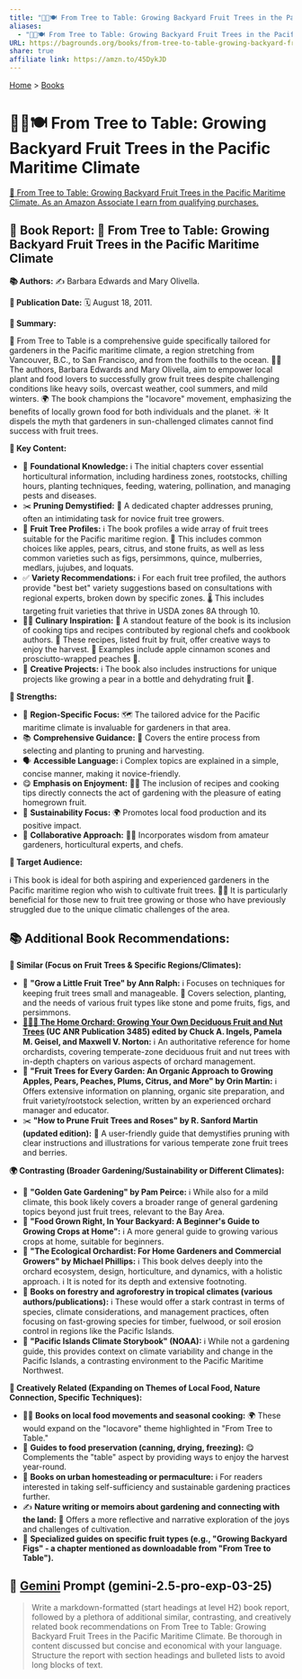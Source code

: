 ```yaml
---
title: "🌳🍎🍽️ From Tree to Table: Growing Backyard Fruit Trees in the Pacific Maritime Climate"
aliases:
  - "🌳🍎🍽️ From Tree to Table: Growing Backyard Fruit Trees in the Pacific Maritime Climate"
URL: https://bagrounds.org/books/from-tree-to-table-growing-backyard-fruit-trees-in-the-pacific-maritime-climate
share: true
affiliate link: https://amzn.to/45DykJD
---
```

[Home](../index.md) > [Books](./index.md)  
# 🌳🍎🍽️ From Tree to Table: Growing Backyard Fruit Trees in the Pacific Maritime Climate  
[🛒 From Tree to Table: Growing Backyard Fruit Trees in the Pacific Maritime Climate. As an Amazon Associate I earn from qualifying purchases.](https://amzn.to/45DykJD)  
  
## 🌳 Book Report: 🍎 From Tree to Table: Growing Backyard Fruit Trees in the Pacific Maritime Climate  
  
**📚 Authors:** ✍️ Barbara Edwards and Mary Olivella.  
  
**📅 Publication Date:** 🗓️ August 18, 2011.  
  
**📝 Summary:**  
  
🍎 From Tree to Table is a comprehensive guide specifically tailored for gardeners in the Pacific maritime climate, a region stretching from Vancouver, B.C., to San Francisco, and from the foothills to the ocean. 👩‍🌾 The authors, Barbara Edwards and Mary Olivella, aim to empower local plant and food lovers to successfully grow fruit trees despite challenging conditions like heavy soils, overcast weather, cool summers, and mild winters. 🌍 The book champions the "locavore" movement, emphasizing the benefits of locally grown food for both individuals and the planet. ☀️ It dispels the myth that gardeners in sun-challenged climates cannot find success with fruit trees.  
  
**🔑 Key Content:**  
  
* 🌱 **Foundational Knowledge:** ℹ️ The initial chapters cover essential horticultural information, including hardiness zones, rootstocks, chilling hours, planting techniques, feeding, watering, pollination, and managing pests and diseases.  
* ✂️ **Pruning Demystified:** 🌳 A dedicated chapter addresses pruning, often an intimidating task for novice fruit tree growers.  
* 🍎 **Fruit Tree Profiles:** ℹ️ The book profiles a wide array of fruit trees suitable for the Pacific maritime region. 🍏 This includes common choices like apples, pears, citrus, and stone fruits, as well as less common varieties such as figs, persimmons, quince, mulberries, medlars, jujubes, and loquats.  
* ✅ **Variety Recommendations:** ℹ️ For each fruit tree profiled, the authors provide "best bet" variety suggestions based on consultations with regional experts, broken down by specific zones. 🌡️ This includes targeting fruit varieties that thrive in USDA zones 8A through 10.  
* 🧑‍🍳 **Culinary Inspiration:** 🌟 A standout feature of the book is its inclusion of cooking tips and recipes contributed by regional chefs and cookbook authors. 📝 These recipes, listed fruit by fruit, offer creative ways to enjoy the harvest. 🍎 Examples include apple cinnamon scones and prosciutto-wrapped peaches 🍑.  
* 🎨 **Creative Projects:** ℹ️ The book also includes instructions for unique projects like growing a pear in a bottle and dehydrating fruit 🔆.  
  
**💪 Strengths:**  
  
* 📍 **Region-Specific Focus:** 🗺️ The tailored advice for the Pacific maritime climate is invaluable for gardeners in that area.  
* 📚 **Comprehensive Guidance:** 🌳 Covers the entire process from selecting and planting to pruning and harvesting.  
* 🗣️ **Accessible Language:** ℹ️ Complex topics are explained in a simple, concise manner, making it novice-friendly.  
* 😋 **Emphasis on Enjoyment:** 🧑‍🍳 The inclusion of recipes and cooking tips directly connects the act of gardening with the pleasure of eating homegrown fruit.  
* 🌱 **Sustainability Focus:** 🌍 Promotes local food production and its positive impact.  
* 🤝 **Collaborative Approach:** 🧑‍🌾 Incorporates wisdom from amateur gardeners, horticultural experts, and chefs.  
  
**🎯 Target Audience:**  
  
ℹ️ This book is ideal for both aspiring and experienced gardeners in the Pacific maritime region who wish to cultivate fruit trees. 🧑‍🌾 It is particularly beneficial for those new to fruit tree growing or those who have previously struggled due to the unique climatic challenges of the area.  
  
## 📚 Additional Book Recommendations:  
  
  
**🍎 Similar (Focus on Fruit Trees & Specific Regions/Climates):**  
  
* 🌳 **"Grow a Little Fruit Tree" by Ann Ralph:** ℹ️ Focuses on techniques for keeping fruit trees small and manageable. 🍎 Covers selection, planting, and the needs of various fruit types like stone and pome fruits, figs, and persimmons.  
* **[🏡🍎🌳 The Home Orchard: Growing Your Own Deciduous Fruit and Nut Trees](./the-home-orchard-growing-your-own-deciduous-fruit-and-nut-trees.md) (UC ANR Publication 3485) edited by Chuck A. Ingels, Pamela M. Geisel, and Maxwell V. Norton:** ℹ️ An authoritative reference for home orchardists, covering temperate-zone deciduous fruit and nut trees with in-depth chapters on various aspects of orchard management.  
* 🍎 **"Fruit Trees for Every Garden: An Organic Approach to Growing Apples, Pears, Peaches, Plums, Citrus, and More" by Orin Martin:** ℹ️ Offers extensive information on planning, organic site preparation, and fruit variety/rootstock selection, written by an experienced orchard manager and educator.  
* ✂️ **"How to Prune Fruit Trees and Roses" by R. Sanford Martin (updated edition):** 🌳 A user-friendly guide that demystifies pruning with clear instructions and illustrations for various temperate zone fruit trees and berries.  
  
**🌍 Contrasting (Broader Gardening/Sustainability or Different Climates):**  
  
* 🌻 **"Golden Gate Gardening" by Pam Peirce:** ℹ️ While also for a mild climate, this book likely covers a broader range of general gardening topics beyond just fruit trees, relevant to the Bay Area.  
* 🥕 **"Food Grown Right, In Your Backyard: A Beginner's Guide to Growing Crops at Home":** ℹ️ A more general guide to growing various crops at home, suitable for beginners.  
* 🌳 **"The Ecological Orchardist: For Home Gardeners and Commercial Growers" by Michael Phillips:** ℹ️ This book delves deeply into the orchard ecosystem, design, horticulture, and dynamics, with a holistic approach. ℹ️ It is noted for its depth and extensive footnoting.  
* 🌴 **Books on forestry and agroforestry in tropical climates (various authors/publications):** ℹ️ These would offer a stark contrast in terms of species, climate considerations, and management practices, often focusing on fast-growing species for timber, fuelwood, or soil erosion control in regions like the Pacific Islands.  
* 🌊 **"Pacific Islands Climate Storybook" (NOAA):** ℹ️ While not a gardening guide, this provides context on climate variability and change in the Pacific Islands, a contrasting environment to the Pacific Maritime Northwest.  
  
**🌱 Creatively Related (Expanding on Themes of Local Food, Nature Connection, Specific Techniques):**  
  
* 🧑‍🌾 **Books on local food movements and seasonal cooking:** 🌍 These would expand on the "locavore" theme highlighted in "From Tree to Table."  
* 🥫 **Guides to food preservation (canning, drying, freezing):** 😋 Complements the "table" aspect by providing ways to enjoy the harvest year-round.  
* 🏡 **Books on urban homesteading or permaculture:** ℹ️ For readers interested in taking self-sufficiency and sustainable gardening practices further.  
* ✍️ **Nature writing or memoirs about gardening and connecting with the land:** 📖 Offers a more reflective and narrative exploration of the joys and challenges of cultivation.  
* 🍏 **Specialized guides on specific fruit types (e.g., "Growing Backyard Figs" - a chapter mentioned as downloadable from "From Tree to Table").**  
  
## 💬 [Gemini](../software/gemini.md) Prompt (gemini-2.5-pro-exp-03-25)  
> Write a markdown-formatted (start headings at level H2) book report, followed by a plethora of additional similar, contrasting, and creatively related book recommendations on From Tree to Table: Growing Backyard Fruit Trees in the Pacific Maritime Climate. Be thorough in content discussed but concise and economical with your language. Structure the report with section headings and bulleted lists to avoid long blocks of text.